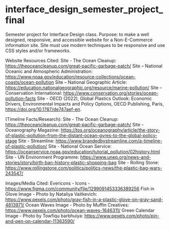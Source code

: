 # interface_design_semester_project_final
Semester project for Interface Design class. Purpose: to make a well designed, responsive, and accessible website for a Non-E-Commerce information site. Site must use modern techniques to be responsive and use CSS styles and/or frameworks.


Website Resources Cited:
Site - The Ocean Cleanup: https://theoceancleanup.com/great-pacific-garbage-patch/
Site – National Oceanic and Atmospheric Administration: https://www.noaa.gov/education/resource-collections/ocean-coasts/ocean-pollution 
Site – National Geographic Article: https://education.nationalgeographic.org/resource/marine-pollution/ 
Site – Conservation International: https://www.conservation.org/stories/ocean-pollution-facts 
Site - OECD (2022), Global Plastics Outlook: Economic Drivers, Environmental Impacts and Policy Options, OECD Publishing, Paris, https://doi.org/10.1787/de747aef-en.

(Timeline Facts/Research):
Site - The Ocean Cleanup: https://theoceancleanup.com/great-pacific-garbage-patch/
Site - Oceanography Magazine: https://tos.org/oceanography/article/the-story-of-plastic-pollution-from-the-distant-ocean-gyres-to-the-global-policy-stage
Site - Streamline: https://www.brandedbystreamline.com/a-timeline-of-plastic-pollution/
Site - National Ocean Service: https://oceanservice.noaa.gov/education/tutorial_pollution/02history.html
Site - UN Environment Programme: https://www.unep.org/news-and-stories/story/birth-ban-history-plastic-shopping-bag
Site - Rolling Stone: https://www.rollingstone.com/politics/politics-news/the-plastic-bag-wars-243547/


Images/Media Cited:
Evericons - Icons - https://www.figma.com/community/file/1299091453336389256
Fish in Glove Image - Photo by Nataliya Vaitkevich: https://www.pexels.com/photo/gray-fish-in-a-plastic-glove-on-gray-sand-4813971/
Ocean Waves Image - Photo by Muffin Creatives: https://www.pexels.com/photo/ocean-waves-1646311/
Green Calendar Image - Photo by Towfiqu barbhuiya: https://www.pexels.com/photo/pin-and-pen-on-calendar-11363590/
